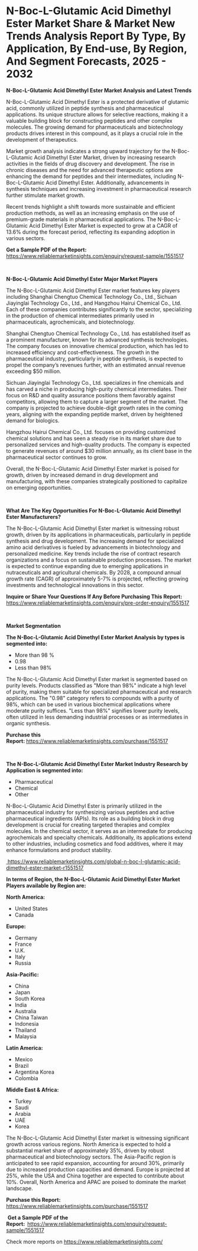 <p><h1>N-Boc-L-Glutamic Acid Dimethyl Ester Market Share & Market New Trends Analysis Report By Type, By Application, By End-use, By Region, And Segment Forecasts, 2025 - 2032</h1></p><p><strong>N-Boc-L-Glutamic Acid Dimethyl Ester Market Analysis and Latest Trends</strong></p>
<p><p>N-Boc-L-Glutamic Acid Dimethyl Ester is a protected derivative of glutamic acid, commonly utilized in peptide synthesis and pharmaceutical applications. Its unique structure allows for selective reactions, making it a valuable building block for constructing peptides and other complex molecules. The growing demand for pharmaceuticals and biotechnology products drives interest in this compound, as it plays a crucial role in the development of therapeutics.</p><p>Market growth analysis indicates a strong upward trajectory for the N-Boc-L-Glutamic Acid Dimethyl Ester Market, driven by increasing research activities in the fields of drug discovery and development. The rise in chronic diseases and the need for advanced therapeutic options are enhancing the demand for peptides and their intermediates, including N-Boc-L-Glutamic Acid Dimethyl Ester. Additionally, advancements in synthesis techniques and increasing investment in pharmaceutical research further stimulate market growth.</p><p>Recent trends highlight a shift towards more sustainable and efficient production methods, as well as an increasing emphasis on the use of premium-grade materials in pharmaceutical applications. The N-Boc-L-Glutamic Acid Dimethyl Ester Market is expected to grow at a CAGR of 13.6% during the forecast period, reflecting its expanding adoption in various sectors.</p></p>
<p><strong>Get a Sample PDF of the Report:&nbsp;</strong> <a href="https://www.reliablemarketinsights.com/enquiry/request-sample/1551517?utm_campaign=2110&utm_medium=2&utm_source=Github&utm_content=ia&utm_term=01022025&utm_id=n-boc-l-glutamic-acid-dimethyl-ester">https://www.reliablemarketinsights.com/enquiry/request-sample/1551517</a></p>
<p>&nbsp;</p>
<p><strong>N-Boc-L-Glutamic Acid Dimethyl Ester Major Market Players</strong></p>
<p><p>The N-Boc-L-Glutamic Acid Dimethyl Ester market features key players including Shanghai Chengtuo Chemical Technology Co., Ltd., Sichuan Jiayinglai Technology Co., Ltd., and Hangzhou Hairui Chemical Co., Ltd. Each of these companies contributes significantly to the sector, specializing in the production of chemical intermediates primarily used in pharmaceuticals, agrochemicals, and biotechnology.</p><p>Shanghai Chengtuo Chemical Technology Co., Ltd. has established itself as a prominent manufacturer, known for its advanced synthesis technologies. The company focuses on innovative chemical production, which has led to increased efficiency and cost-effectiveness. The growth in the pharmaceutical industry, particularly in peptide synthesis, is expected to propel the company’s revenues further, with an estimated annual revenue exceeding $50 million.</p><p>Sichuan Jiayinglai Technology Co., Ltd. specializes in fine chemicals and has carved a niche in producing high-purity chemical intermediates. Their focus on R&D and quality assurance positions them favorably against competitors, allowing them to capture a larger segment of the market. The company is projected to achieve double-digit growth rates in the coming years, aligning with the expanding peptide market, driven by heightened demand for biologics.</p><p>Hangzhou Hairui Chemical Co., Ltd. focuses on providing customized chemical solutions and has seen a steady rise in its market share due to personalized services and high-quality products. The company is expected to generate revenues of around $30 million annually, as its client base in the pharmaceutical sector continues to grow. </p><p>Overall, the N-Boc-L-Glutamic Acid Dimethyl Ester market is poised for growth, driven by increased demand in drug development and manufacturing, with these companies strategically positioned to capitalize on emerging opportunities.</p></p>
<p>&nbsp;</p>
<p><strong>What Are The Key Opportunities For N-Boc-L-Glutamic Acid Dimethyl Ester Manufacturers?</strong></p>
<p><p>The N-Boc-L-Glutamic Acid Dimethyl Ester market is witnessing robust growth, driven by its applications in pharmaceuticals, particularly in peptide synthesis and drug development. The increasing demand for specialized amino acid derivatives is fueled by advancements in biotechnology and personalized medicine. Key trends include the rise of contract research organizations and a focus on sustainable production processes. The market is expected to continue expanding due to emerging applications in nutraceuticals and agricultural chemicals. By 2028, a compound annual growth rate (CAGR) of approximately 5-7% is projected, reflecting growing investments and technological innovations in this sector.</p></p>
<p><strong>Inquire or Share Your Questions If Any Before Purchasing This Report:</strong> <a href="https://www.reliablemarketinsights.com/enquiry/pre-order-enquiry/1551517?utm_campaign=2110&utm_medium=2&utm_source=Github&utm_content=ia&utm_term=01022025&utm_id=n-boc-l-glutamic-acid-dimethyl-ester">https://www.reliablemarketinsights.com/enquiry/pre-order-enquiry/1551517</a></p>
<p>&nbsp;</p>
<p><strong>Market Segmentation</strong></p>
<p><strong>The N-Boc-L-Glutamic Acid Dimethyl Ester Market Analysis by types is segmented into:</strong></p>
<p><ul><li>More than 98 %</li><li>0.98</li><li>Less than 98%</li></ul></p>
<p><p>The N-Boc-L-Glutamic Acid Dimethyl Ester market is segmented based on purity levels. Products classified as "More than 98%" indicate a high level of purity, making them suitable for specialized pharmaceutical and research applications. The "0.98" category refers to compounds with a purity of 98%, which can be used in various biochemical applications where moderate purity suffices. "Less than 98%" signifies lower purity levels, often utilized in less demanding industrial processes or as intermediates in organic synthesis.</p></p>
<p><strong>Purchase this Report:&nbsp;</strong><a href="https://www.reliablemarketinsights.com/purchase/1551517?utm_campaign=2110&utm_medium=2&utm_source=Github&utm_content=ia&utm_term=01022025&utm_id=n-boc-l-glutamic-acid-dimethyl-ester">https://www.reliablemarketinsights.com/purchase/1551517</a></p>
<p>&nbsp;</p>
<p><strong>The N-Boc-L-Glutamic Acid Dimethyl Ester Market Industry Research by Application is segmented into:</strong></p>
<p><ul><li>Pharmaceutical</li><li>Chemical</li><li>Other</li></ul></p>
<p><p>N-Boc-L-Glutamic Acid Dimethyl Ester is primarily utilized in the pharmaceutical industry for synthesizing various peptides and active pharmaceutical ingredients (APIs). Its role as a building block in drug development is crucial for creating targeted therapies and complex molecules. In the chemical sector, it serves as an intermediate for producing agrochemicals and specialty chemicals. Additionally, its applications extend to other industries, including cosmetics and food additives, where it may enhance formulations and product stability.</p></p>
<p><a href="https://www.reliablemarketinsights.com/global-n-boc-l-glutamic-acid-dimethyl-ester-market-r1551517?utm_campaign=2110&utm_medium=2&utm_source=Github&utm_content=ia&utm_term=01022025&utm_id=n-boc-l-glutamic-acid-dimethyl-ester">&nbsp;https://www.reliablemarketinsights.com/global-n-boc-l-glutamic-acid-dimethyl-ester-market-r1551517</a></p>
<p><strong>In terms of Region, the N-Boc-L-Glutamic Acid Dimethyl Ester Market Players available by Region are:</strong></p>
<p>
    <p> <strong> North America: </strong>
        <ul>
            <li>United States</li>
            <li>Canada</li>
        </ul>
        </p> 
    <p> <strong> Europe: </strong>
        <ul>
            <li>Germany</li>
            <li>France</li>
            <li>U.K.</li>
            <li>Italy</li>
            <li>Russia</li>
        </ul>
        </p> 
    <p> <strong> Asia-Pacific: </strong>
        <ul>
            <li>China</li>
            <li>Japan</li>
            <li>South Korea</li>
            <li>India</li>
            <li>Australia</li>
            <li>China Taiwan</li>
            <li>Indonesia</li>
            <li>Thailand</li>
            <li>Malaysia</li>
        </ul>
        </p> 
    <p> <strong> Latin America: </strong>
        <ul>
            <li>Mexico</li>
            <li>Brazil</li>
            <li>Argentina Korea</li>
            <li>Colombia</li>
        </ul>
        </p> 
    <p> <strong> Middle East & Africa: </strong>
        <ul>
            <li>Turkey</li>
            <li>Saudi</li>
            <li>Arabia</li>
            <li>UAE</li>
            <li>Korea</li>
        </ul>
    </p>
    </p>
<p><p>The N-Boc-L-Glutamic Acid Dimethyl Ester market is witnessing significant growth across various regions. North America is expected to hold a substantial market share of approximately 35%, driven by robust pharmaceutical and biotechnology sectors. The Asia-Pacific region is anticipated to see rapid expansion, accounting for around 30%, primarily due to increased production capacities and demand. Europe is projected at 25%, while the USA and China together are expected to contribute about 10%. Overall, North America and APAC are poised to dominate the market landscape.</p></p>
<p><strong>Purchase this Report: </strong><a href="https://www.reliablemarketinsights.com/purchase/1551517?utm_campaign=2110&utm_medium=2&utm_source=Github&utm_content=ia&utm_term=01022025&utm_id=n-boc-l-glutamic-acid-dimethyl-ester">https://www.reliablemarketinsights.com/purchase/1551517</a></p>
<p>&nbsp;<strong>Get a Sample PDF of the Report:&nbsp;&nbsp;</strong><a href="https://www.reliablemarketinsights.com/enquiry/request-sample/1551517?utm_campaign=2110&utm_medium=2&utm_source=Github&utm_content=ia&utm_term=01022025&utm_id=n-boc-l-glutamic-acid-dimethyl-ester">https://www.reliablemarketinsights.com/enquiry/request-sample/1551517</a></p>
<p><strong></strong></p>
<p>Check more reports on <a href="https://www.reliablemarketinsights.com/?utm_campaign=2110&utm_medium=2&utm_source=Github&utm_content=ia&utm_term=01022025&utm_id=n-boc-l-glutamic-acid-dimethyl-ester">https://www.reliablemarketinsights.com/</a></p>